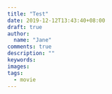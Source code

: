 ```yaml
---
title: "Test"
date: 2019-12-12T13:43:40+08:00
draft: true
author:
  name: "Jane"
comments: true
description: ""
keywords:
images:
tags:
  - movie
---
```


